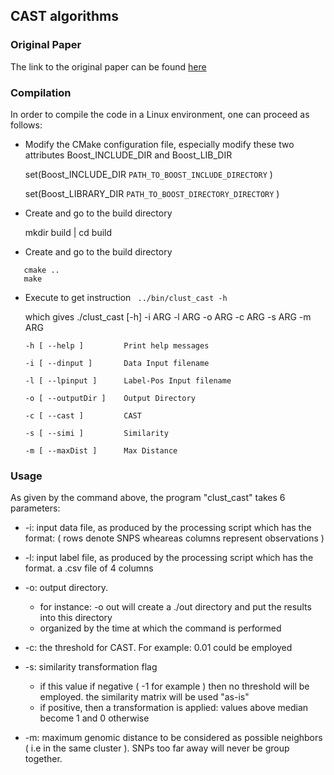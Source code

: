 ## CAST algorithms
### Original Paper

The link to the original paper can be found [here](http://citeseerx.ist.psu.edu/viewdoc/summary?doi=10.1.1.34.5341)


### Compilation

In order to compile the code in a Linux environment, one can proceed as follows:


* Modify the CMake configuration file, especially modify these two attributes Boost_INCLUDE_DIR and Boost_LIB_DIR

  set(Boost_INCLUDE_DIR `PATH_TO_BOOST_INCLUDE_DIRECTORY` )
  
  set(Boost_LIBRARY_DIR `PATH_TO_BOOST_DIRECTORY_DIRECTORY` )

* Create and go to the build directory
 
  mkdir build | cd build

* Create and go to the build directory

```
   cmake ..
   make
``` 

* Execute to get instruction
```  ../bin/clust_cast -h ```

  which gives ./clust_cast [-h] -i ARG -l ARG -o ARG -c ARG -s ARG -m ARG 
  
   	  -h [ --help ]       	Print help messages

	  -i [ --dinput ]     	Data Input filename
	  
 	  -l [ --lpinput ]    	Label-Pos Input filename
 	  
	  -o [ --outputDir ]  	Output Directory
	  
	  -c [ --cast ]       	CAST
	  
	  -s [ --simi ]       	Similarity
	  
	  -m [ --maxDist ]    	Max Distance
	  

### Usage

As given by the command above, the program "clust_cast" takes  6 parameters:

* -i: input data file, as produced by the processing script which has the format: ( rows denote SNPS wheareas columns 
      represent observations )
* -l: input label file, as produced by the processing script which has the format. a .csv file of 4 columns
* -o: output directory. 

   * for instance: -o out will create a ./out directory and put the results into this directory
   * organized by the time at which the command is performed
   
* -c: the threshold for CAST. For example: 0.01 could be employed
* -s: similarity transformation flag
   * if this value if negative ( -1 for example ) then no threshold will be employed. the similarity matrix will be used "as-is"
   * if positive, then a transformation is applied: values above median become 1 and 0 otherwise
* -m: maximum genomic distance to be considered as possible neighbors ( i.e in the same cluster ). SNPs too far away will never
      be group together.
      
      
      
      
    
